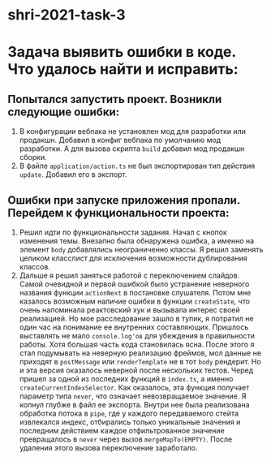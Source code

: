 # shri-2021-task-3

# Задача выявить ошибки в коде. Что удалось найти и исправить:

## Попытался запустить проект. Возникли следующие ошибки:
  1. В конфигурации вебпака не установлен мод для разработки или продакшн. Добавил в конфиг вебпака по умолчанию мод разработки. А для вызова скрипта `build` добавил мод продакшн сборки.
  2. В файле `application/action.ts` не был экспортирован тип действия `update`. Добавил его в экспорт.

## Ошибки при запуске приложения пропали. Перейдем к функциональности проекта:
1. Решил идти по функциональности задания. Начал с кнопок изменения темы. Внезапно была обнаружена ошибка, а именно на элемент `body` добавлялись неограниченно классы. Я решил заменять целиком класслист для исключения возможности дублирования классов.
2. Дальше я решил заняться работой с переключением слайдов. Самой очевидной и первой ошибкой было устранение неверного названия функции `actionNext` в постановке слушателя. Потом мне казалось возможным наличие ошибки в функции `createState`, что очень напоминала реактовский хук и вызывала интерес своей реализацией. Но мое расследование зашло в тупик, я потратил не один час на понимание ее внутренних составляющих. Пришлось выставлять не мало `console.log'ов` для убеждения в правильности работы. Хотя большая часть кода становилась ясна. После этого я стал подумывать на неверную реализацию фреймов, мол данные не приходят в `postMessage` или `renderTemplate` не в тот `body` рендерит. Но и эта версия оказалось неверной после нескольких тестов. Черед пришел за одной из последних функций в `index.ts`, а именно `createCurrentIndexSelector`. Как оказалось, эта функция получает параметр типа `never`, что означает невозвращаемое значение. Я копнул глубже в файл ее экспорта. Внутри нее была реализована обработка потока  в `pipe`, где у каждого передаваемого стейта извлекался индекс, отбирались только уникальные значения и последним действием каждое отфильтрованное значение превращалось в `never` через вызов `mergeMapTo(EMPTY)`. После удаления этого вызова переключение заработало.
